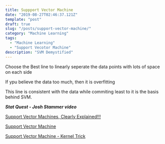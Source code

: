 ```yaml
---
title: Suppport Vector Machine
date: "2019-08-27T02:46:37.121Z"
template: "post"
draft: true
slug: "/posts/support-vector-machine/"
category: "Machine Learning"
tags:
  - "Machine Learning"
  - "Support Vecotor Machine"
description: "SVM Demystified"
---
```


Choose the Best line to linearly seperate the data points with lots of space on each side

If ypu believe the data too much, then it is overfitting

This line is consistent with the data while commiting least to it is the basis behind SVM.

***Stat Quest - Josh Stammer video***

[Support Vector Machines, Clearly Explained!!!](https://www.youtube.com/watch?v=efR1C6CvhmE)

[Support Vector Machine](https://www.youtube.com/watch?v=nQ4YHUkaD_Q)

[Support Vector Machine - Kernel Trick](https://www.youtube.com/watch?v=vMmG_7JcfIc)
